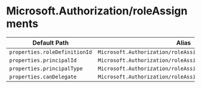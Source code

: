 # Microsoft.Authorization/roleAssignments

| Default Path | Alias |
|---|---|
| `properties.roleDefinitionId` | `Microsoft.Authorization/roleAssignments/roleDefinitionId` |
| `properties.principalId` | `Microsoft.Authorization/roleAssignments/principalId` |
| `properties.principalType` | `Microsoft.Authorization/roleAssignments/principalType` |
| `properties.canDelegate` | `Microsoft.Authorization/roleAssignments/canDelegate` |

